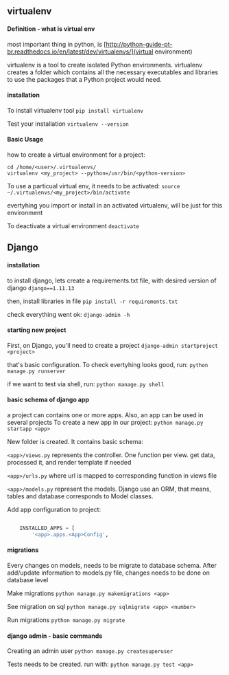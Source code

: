 ## virtualenv

#### Definition - what is virtual env

most important thing in python, is [http://python-guide-pt-br.readthedocs.io/en/latest/dev/virtualenvs/](virtual environment)

virtualenv is a tool to create isolated Python environments. virtualenv creates a folder which contains all the necessary executables and libraries to use the packages that a Python project would need.

#### installation

To install virtualenv tool
`pip install virtualenv`

Test your installation
`virtualenv --version`


#### Basic Usage

how to create a virtual environment for a project:
```
cd /home/<user>/.virtualenvs/
virtualenv <my_project> --python=/usr/bin/<python-version>
```

To use a particual virtual env, it needs to be activated:
`source ~/.virtualenvs/<my_project>/bin/activate`

evertyhing you import or install in an activated virtualenv, will be just for this environment

To deactivate a virtual environment
`deactivate`


## Django

#### installation

to install django, lets create a requirements.txt file, with desired version of django
`django==1.11.13`

then, install libraries in file
`pip install -r requirements.txt`

check everything went ok:
`django-admin -h`

#### starting new project

First, on Django, you'll need to create a project
`django-admin startproject <project>`


that's basic configuration. To check evertyhing looks good, run:
`python manage.py runserver`


if we want to test via shell, run:
`python manage.py shell`



#### basic schema of django app
a project can contains one or more apps. Also, an app can be used in several projects
To create a new app in our project:
`python manage.py startapp <app>`

New folder is created. It contains basic schema:

`<app>/views.py`
    represents the controller. One function per view. get data, processed it, and render template if needed

`<app>/urls.py`
    where url is mapped to corresponding function in views file

`<app>/models.py`
    represent the models. Django use an ORM, that means, tables and database corresponds to Model classes.


Add app configuration to project:
```<project>/settings.py

    INSTALLED_APPS = [
        '<app>.apps.<App>Config',
```


#### migrations

Every changes on models, needs to be migrate to database schema.
After add/update information to models.py file, changes needs to be done on database level

Make migrations
`python manage.py makemigrations <app>`

See migration on sql
`python manage.py sqlmigrate <app> <number>`

Run migrations
`python manage.py migrate`

#### django admin - basic commands

Creating an admin user
`python manage.py createsuperuser`

Tests needs to be created. run with:
`python manage.py test <app>`